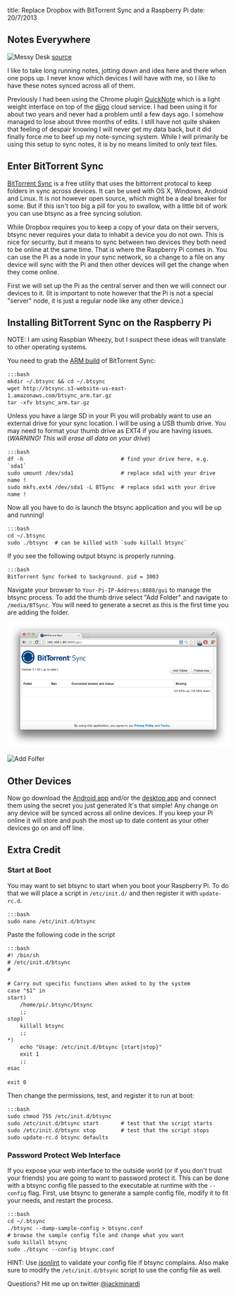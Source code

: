 title: Replace Dropbox with BitTorrent Sync and a Raspberry Pi
date: 20/7/2013

## Notes Everywhere

![Messy Desk](|filename|/images/messy-desk.png)
[source](http://www.flickr.com/photos/jazzmasterson/278672002/)

I like to take long running notes, jotting down and idea here and there when
one pops up. I never know which devices I will have with me, so I like to have
these notes synced across all of them.

Previously I had been using the Chrome plugin
[QuickNote](https://chrome.google.com/webstore/detail/quick-note/mijlebbfndhelmdpmllgcfadlkankhok?hl=en-US)
which is a light weight interface on top of the [diigo](http://www.diigo.com)
cloud service. I had been using it for about two years and never had a problem
until a few days ago. I somehow managed to lose about three months of edits. I
still have not quite shaken that feeling of despair knowing I will never get my
data back, but it did finally force me to beef up my note-syncing system.
While I will primarily be using this setup to sync notes, it is by no means
limited to only text files.

## Enter BitTorrent Sync

[BitTorrent Sync](http://labs.bittorrent.com/experiments/sync.html) is a free
utility that uses the bittorrent protocal to keep folders in sync across
devices. It can be used with OS X, Windows, Android and Linux. It is not
however open source, which might be a deal breaker for some.  But if this 
isn't too big a pill for you to swallow, with a little bit of work you can use
btsync as a free syncing solution.

While Dropbox requires you to keep a copy of your data on their servers, 
btsync never requires your data to inhabit a device you do not own.
This is nice for security, but it means to sync between two devices they both
need to be online at the same time. That is where the Raspberry Pi comes in.
You can use the Pi as a node in your sync network, so a change to a file on any
device will sync with the Pi and then other devices will get the change when
they come online.

First we will set up the Pi as the central server and then we will connect our
devices to it. (It is important to note however that the Pi is not a special
"server" node, it is just a regular node like any other device.)

## Installing BitTorrent Sync on the Raspberry Pi

NOTE: I am using Raspbian Wheezy, but I suspect these ideas will translate to
other operating systems.

You need to grab the [ARM
build](http://btsync.s3-website-us-east-1.amazonaws.com/btsync_arm.tar.gz) of
BitTorrent Sync:

    :::bash
    mkdir ~/.btsync && cd ~/.btsync
    wget http://btsync.s3-website-us-east-1.amazonaws.com/btsync_arm.tar.gz
    tar -xfv btsync_arm.tar.gz

Unless you have a large SD in your Pi you will probably want to use an external
drive for your sync location. I will be using a USB thumb drive. You may need
to format your thumb drive as EXT4 if you are having issues. (*WARNING! This
will erase all data on your drive*)

    :::bash
    df -h                               # find your drive here, e.g. `sda1`
    sudo umount /dev/sda1               # replace sda1 with your drive name !
    sudo mkfs.ext4 /dev/sda1 -L BTSync  # replace sda1 with your drive name !

Now all you have to do is launch the btsync application and you will be up and
running!

    :::bash
    cd ~/.btsync
    sudo ./btsync  # can be killed with `sudo killall btsync`

If you see the following output btsync is properly running.

    :::bash
    BitTorrent Sync forked to background. pid = 3003

Navigate your browser to `Your-Pi-IP-Address:8888/gui` to manage the btsync
process. To add the thumb drive select "Add Folder" and navigate to
`/media/BTSync`. You will need to generate a secret as this is the first time
you are adding the folder.

<img src='/static/images/btsync-web-interface.png' id='borderless'>

![Add Folfer](|filename|/images/add-folder.png)

## Other Devices

Now go download the
[Android app](https://play.google.com/store/apps/details?id=com.bittorrent.sync)
and/or the [desktop app](http://labs.bittorrent.com/experiments/sync.html) and
connect them using the secret you just generated It's that simple! Any change
on any device will be synced across all online devices. If you keep your Pi
online it will store and push the most up to date content as your other devices
go on and off line.

## Extra Credit

### Start at Boot

You may want to set btsync to start when you boot your Raspberry Pi. To do that
we will place a script in `/etc/init.d/` and then register it with
`update-rc.d`.

    :::bash
    sudo nano /etc/init.d/btsync

Paste the following code in the script

    :::bash
    #! /bin/sh
    # /etc/init.d/btsync
    #

    # Carry out specific functions when asked to by the system
    case "$1" in
    start)
        /home/pi/.btsync/btsync
        ;;
    stop)
        killall btsync
        ;;
    *)
        echo "Usage: /etc/init.d/btsync {start|stop}"
        exit 1
        ;;
    esac

    exit 0

Then change the permissions, test, and register it to run at boot:

    :::bash
    sudo chmod 755 /etc/init.d/btsync
    sudo /etc/init.d/btsync start       # test that the script starts
    sudo /etc/init.d/btsync stop        # test that the script stops
    sudo update-rc.d btsync defaults

### Password Protect Web Interface

If you expose your web interface to the outside world (or if you don't trust
your friends) you are going to want to password protect it.  This can be done
with a btsync config file passed to the executable at runtime with the
`--config` flag. First, use btsync to generate a sample config file, modify it
to fit your needs, and restart the process.

    :::bash
    cd ~/.btsync
    ./btsync --dump-sample-config > btsync.conf
    # browse the sample config file and change what you want
    sudo killall btsync
    sudo ./btsync --config btsync.conf

HINT: Use [jsonlint](http://jsonlint.com/) to validate your config file if
btsync complains. Also make sure to modify the `/etc/init.d/btsync` script to
use the config file as well.

Questions? Hit me up on twitter
[@jackminardi](http://www.twitter.com/jackminardi)
